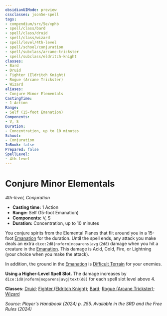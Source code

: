 ```yaml
---
obsidianUIMode: preview
cssclasses: json5e-spell
tags:
- compendium/src/5e/xphb
- spell/class/bard
- spell/class/druid
- spell/class/wizard
- spell/level/4th-level
- spell/school/conjuration
- spell/subclass/arcane-trickster
- spell/subclass/eldritch-knight
classes:
- Bard
- Druid
- Fighter (Eldritch Knight)
- Rogue (Arcane Trickster)
- Wizard
aliases:
- Conjure Minor Elementals
CastingTime: 
- 1 Action
Range:
- Self (15-foot Emanation)
Components:
- V, S
Duration:
- Concentration, up to 10 minutes
School:
- Conjuration
InBook: false
Prepared: false
SpellLevel:
- 4th-level
---
```

# Conjure Minor Elementals
*4th-level, Conjuration*  


- **Casting time:** 1 Action
- **Range:** Self (15-foot Emanation)
- **Components:** V, S
- **Duration:** Concentration, up to 10 minutes

You conjure spirits from the Elemental Planes that flit around you in a 15-foot [Emanation](/3-Mechanics/CLI/variant-rules/emanation-area-of-effect-xphb.md) for the duration. Until the spell ends, any attack you make deals an extra `dice:2d8|noform|noparens|avg` (`2d8`) damage when you hit a creature in the [Emanation](/3-Mechanics/CLI/variant-rules/emanation-area-of-effect-xphb.md). This damage is Acid, Cold, Fire, or Lightning (your choice when you make the attack).

In addition, the ground in the [Emanation](/3-Mechanics/CLI/variant-rules/emanation-area-of-effect-xphb.md) is [Difficult Terrain](/3-Mechanics/CLI/variant-rules/difficult-terrain-xphb.md) for your enemies.

**Using a Higher-Level Spell Slot.** The damage increases by `dice:1d8|noform|noparens|avg|text(d8)` for each spell slot level above 4.

**Classes**: [Druid](/3-Mechanics/CLI/lists/list-spells-classes-druid.md); [Fighter (Eldritch Knight)](/3-Mechanics/CLI/lists/list-spells-classes-eldritch-knight-xphb.md "subclass=XPHB;class=XPHB"); [Bard](/3-Mechanics/CLI/lists/list-spells-classes-bard.md); [Rogue (Arcane Trickster)](/3-Mechanics/CLI/lists/list-spells-classes-arcane-trickster-xphb.md "subclass=XPHB;class=XPHB"); [Wizard](/3-Mechanics/CLI/lists/list-spells-classes-wizard.md)

*Source: Player's Handbook (2024) p. 255. Available in the <span title='Systems Reference Document (5.2)'>SRD</span> and the Free Rules (2024)*